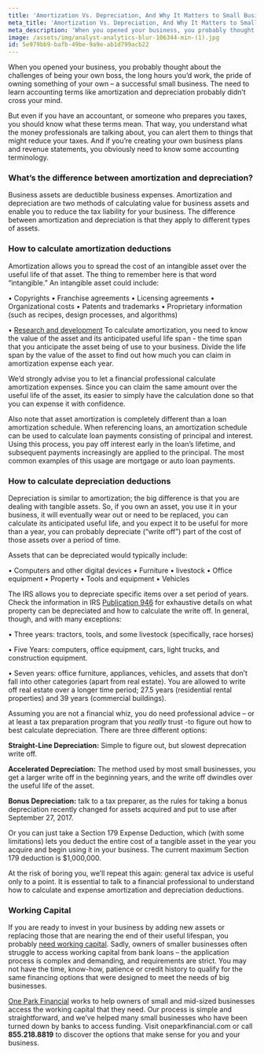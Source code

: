 ```yaml
---
title: 'Amortization Vs. Depreciation, And Why It Matters to Small Businesses'
meta_title: 'Amortization Vs. Depreciation, And Why It Matters to Small Businesses'
meta_description: 'When you opened your business, you probably thought about the challenges of being your own boss, the long hours you’d work, the pride of owning something of your own – a successful small business. The need to learn accounting terms like amortization and depreciation probably didn’t cross your mind.'
image: /assets/img/analyst-analytics-blur-106344-min-(1).jpg
id: 5e979bb9-bafb-49be-9a9e-ab1d799acb22
---
```

When you opened your business, you probably thought about the challenges of being your own boss, the long hours you’d work, the pride of owning something of your own – a successful small business. The need to learn accounting terms like amortization and depreciation probably didn’t cross your mind. 

But even if you have an accountant, or someone who prepares you taxes, you should know what these terms mean. That way, you understand what the money professionals are talking about, you can alert them to things that might reduce your taxes. And if you’re creating your own business plans and revenue statements, you obviously need to know some accounting terminology. 

### What’s the difference between amortization and depreciation?

Business assets are deductible business expenses. Amortization and depreciation are two methods of calculating value for business assets and enable you to reduce the tax liability for your business. The difference between amortization and depreciation is that they apply to different types of assets.

### How to calculate amortization deductions

Amortization allows you to spread the cost of an intangible asset over the useful life of that asset. The thing to remember here is that word “intangible.” An intangible asset could include:

•	Copyrights
•	Franchise agreements
•	Licensing agreements
•	Organizational costs
•	Patents and trademarks
•	Proprietary information (such as recipes, design processes, and algorithms)

•	[Research and development](https://www.oneparkfinancial.com/blog/the-difference-between-working-capital-funding-and-a-business-loan)
To calculate amortization, you need to know the value of the asset and its anticipated useful life span - the time span that you anticipate the asset being of use to your business. Divide the life span by the value of the asset to find out how much you can claim in amortization expense each year. 

We’d strongly advise you to let a financial professional calculate amortization expenses. Since you can claim the same amount over the useful life of the asset, its easier to simply have the calculation done so that you can expense it with confidence.

Also note that asset amortization is completely different than a loan amortization schedule. When referencing loans, an amortization schedule can be used to calculate loan payments consisting of principal and interest. Using this process, you pay off interest early in the loan’s lifetime, and subsequent payments increasingly are applied to the principal. The most common examples of this usage are mortgage or auto loan payments.

### How to calculate depreciation deductions

Depreciation is similar to amortization; the big difference is that you are dealing with tangible assets. So, if you own an asset, you use it in your business, it will eventually wear out or need to be replaced, you can calculate its anticipated useful life, and you expect it to be useful for more than a year, you can probably depreciate (“write off”) part of the cost of those assets over a period of time.

Assets that can be depreciated would typically include:

•	Computers and other digital devices
•	Furniture
•	livestock
•	Office equipment
•	Property 
•	Tools and equipment
•	Vehicles

The IRS allows you to depreciate specific items over a set period of years.  Check the information in IRS [Publication 946](https://www.irs.gov/pub/irs-pdf/p946.pdf) for exhaustive details on what property can be depreciated and how to calculate the write off. In general, though, and with many exceptions:

•	Three years: tractors, tools, and some livestock (specifically, race horses)

•	Five Years: computers, office equipment, cars, light trucks, and construction equipment.

•	Seven years: office furniture, appliances, vehicles, and assets that don’t fall into other categories (apart from real estate).
You are allowed to write off real estate over a longer time period; 27.5 years (residential rental properties) and 39 years (commercial buildings).

Assuming you are not a financial whiz, you do need professional advice – or at least a tax preparation program that you *really* trust -to figure out how to best calculate depreciation. There are three different options:

**Straight-Line Depreciation:** Simple to figure out, but slowest deprecation write off.

**Accelerated Depreciation:** The method used by most small businesses, you get a larger write off in the beginning years, and the write off dwindles over the useful life of the asset. 

**Bonus Depreciation:** talk to a tax preparer, as the rules for taking a bonus depreciation recently changed for assets acquired and put to use after September 27, 2017.

Or you can just take a Section 179 Expense Deduction, which (with some limitations) lets you deduct the entire cost of a tangible asset in the year you acquire and begin using it in your business. The current maximum Section 179 deduction is $1,000,000. 

At the risk of boring you, we’ll repeat this again: general tax advice is useful only to a point. It is essential to talk to a financial professional to understand how to calculate and expense amortization and depreciation deductions.

### Working Capital

If you are ready to invest in your business by adding new assets or replacing those that are nearing the end of their useful lifespan, you probably [need working capital](https://www.oneparkfinancial.com/pre-qualification). Sadly, owners of smaller businesses often struggle to access working capital from bank loans – the application process is complex and demanding, and requirements are strict. You may not have the time, know-how, patience or credit history to qualify for the same financing options that were designed to meet the needs of big businesses.

[One Park Financial](https://www.oneparkfinancial.com/) works to help owners of small and mid-sized businesses access the working capital that they need. Our process is simple and straightforward, and we’ve helped many small businesses who have been turned down by banks to access funding. Visit oneparkfinancial.com or call **855.218.8819** to discover the options that make sense for you and your business.